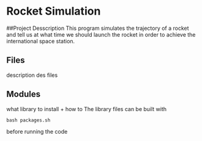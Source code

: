 # Rocket Simulation
##Project Desscription
This program simulates the trajectory of a rocket and tell us at what time we should launch the rocket in order to achieve the international space station.
## Files
description des files
## Modules
what library to install + how to 
The library files can be built with 
```{bash}
bash packages.sh
```
before running the code
